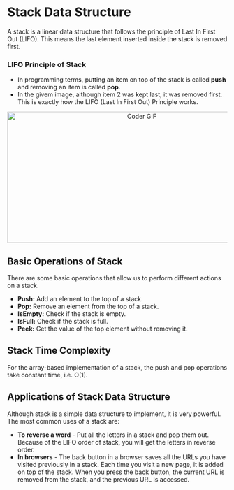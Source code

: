 # Stack Data Structure
A stack is a linear data structure that follows the principle of Last In First Out (LIFO). This means the last element inserted inside the stack is removed first.

### LIFO Principle of Stack
* In programming terms, putting an item on top of the stack is called **push** and removing an item is called **pop**.
* In the givem image, although item 2 was kept last, it was removed first. This is exactly how the LIFO (Last In First Out) Principle works.

<p  align="center"><img src="https://cdn.programiz.com/sites/tutorial2program/files/stack.png" alt="Coder GIF" width="600" height="300">
  
## Basic Operations of Stack
There are some basic operations that allow us to perform different actions on a stack.

* **Push:** Add an element to the top of a stack.
* **Pop:** Remove an element from the top of a stack.
* **IsEmpty:** Check if the stack is empty.
* **IsFull:** Check if the stack is full.
* **Peek:** Get the value of the top element without removing it.
  
## Stack Time Complexity
For the array-based implementation of a stack, the push and pop operations take constant time, i.e. O(1).

## Applications of Stack Data Structure
Although stack is a simple data structure to implement, it is very powerful. The most common uses of a stack are:
  
* **To reverse a word** - Put all the letters in a stack and pop them out. Because of the LIFO order of stack, you will get the letters in reverse order.
* **In browsers** - The back button in a browser saves all the URLs you have visited previously in a stack. Each time you visit a new page, it is added on top of the stack. When you press the back button, the current URL is removed from the stack, and the previous URL is accessed.
